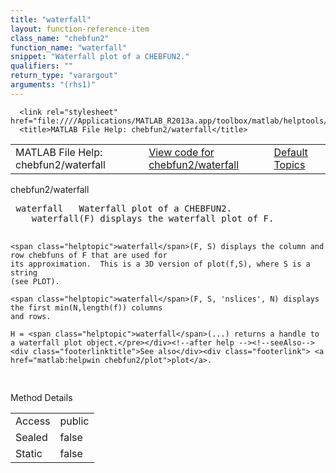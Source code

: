 ```yaml
---
title: "waterfall"
layout: function-reference-item
class_name: "chebfun2"
function_name: "waterfall"
snippet: "Waterfall plot of a CHEBFUN2."
qualifiers: ""
return_type: "varargout"
arguments: "(rhs1)"
---
```


<html>
   <head>
      <meta http-equiv="Content-Type" content="text/html; charset=utf-8">
   
      <link rel="stylesheet" href="file:////Applications/MATLAB_R2013a.app/toolbox/matlab/helptools/private/helpwin.css">
      <title>MATLAB File Help: chebfun2/waterfall</title>
   </head>
   <body>
      <!--Single-page help-->
      <table border="0" cellspacing="0" width="100%">
         <tr class="subheader">
            <td class="headertitle">MATLAB File Help: chebfun2/waterfall</td>
            <td class="subheader-left"><a href="matlab:edit chebfun2/waterfall">View code for chebfun2/waterfall</a></td>
            <td class="subheader-right"><a href="matlab:helpwin">Default Topics</a></td>
         </tr>
      </table>
      <div class="title">chebfun2/waterfall</div>
      <div class="helptext"><pre><!--helptext --> <span class="helptopic">waterfall</span>   Waterfall plot of a CHEBFUN2.
    <span class="helptopic">waterfall</span>(F) displays the waterfall plot of F.
 
    <span class="helptopic">waterfall</span>(F, S) displays the column and row chebfuns of F that are used for
    its approximation.  This is a 3D version of plot(f,S), where S is a string
    (see PLOT).
 
    <span class="helptopic">waterfall</span>(F, S, 'nslices', N) displays the first min(N,length(f)) columns
    and rows.
 
    H = <span class="helptopic">waterfall</span>(...) returns a handle to a waterfall plot object.</pre></div><!--after help --><!--seeAlso--><div class="footerlinktitle">See also</div><div class="footerlink"> <a href="matlab:helpwin chebfun2/plot">plot</a>.
</div>
      <!--Method-->
      <div class="sectiontitle">Method Details</div>
      <table class="class-details">
         <tr>
            <td class="class-detail-label">Access</td>
            <td>public</td>
         </tr>
         <tr>
            <td class="class-detail-label">Sealed</td>
            <td>false</td>
         </tr>
         <tr>
            <td class="class-detail-label">Static</td>
            <td>false</td>
         </tr>
      </table>
   </body>
</html>

